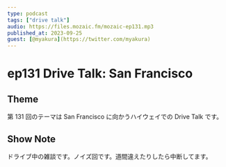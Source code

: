 ```yaml
---
type: podcast
tags: ["drive talk"]
audio: https://files.mozaic.fm/mozaic-ep131.mp3
published_at: 2023-09-25
guest: [@myakura](https://twitter.com/myakura)
---
```


# ep131 Drive Talk: San Francisco

## Theme

第 131 回のテーマは San Francisco に向かうハイウェイでの Drive Talk です。


## Show Note

ドライブ中の雑談です。ノイズ回です。道間違えたりしたら中断してます。